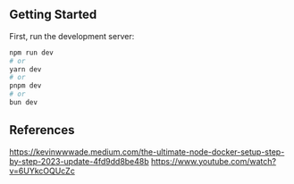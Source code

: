 

## Getting Started

First, run the development server:

```bash
npm run dev
# or
yarn dev
# or
pnpm dev
# or
bun dev
```
## References
https://kevinwwwade.medium.com/the-ultimate-node-docker-setup-step-by-step-2023-update-4fd9dd8be48b
https://www.youtube.com/watch?v=6UYkcOQUcZc

